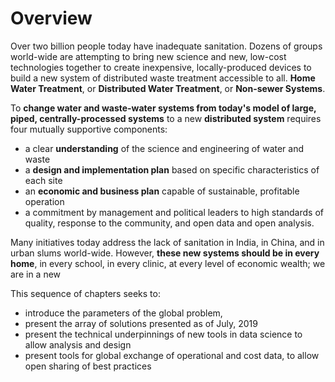 Overview
=======================

Over two billion people today have inadequate sanitation. Dozens of groups world-wide
are attempting to bring new science and new, low-cost technologies together to create inexpensive, locally-produced devices to build a new system of distributed waste treatment accessible to all. **Home Water Treatment**, or **Distributed Water Treatment**, or **Non-sewer Systems**.

To **change water and waste-water systems from today's model of large, piped, centrally-processed systems** to a new **distributed system**
requires four mutually supportive components:
- a clear **understanding** of the science and engineering of water and waste
- a **design and implementation
plan** based on specific characteristics of each site
- an **economic and business
plan** capable of sustainable, profitable operation
- a commitment by management and political leaders to high standards of quality, response to the community, and open data and open analysis.

Many initiatives today address the lack of sanitation in India, in China, and in urban slums
world-wide.  However, **these new systems should be in every home**, in every school, in every clinic, at every level of economic wealth; we are in a new

This sequence of chapters seeks to:
- introduce the parameters of the global problem,
- present the array of solutions presented as of July, 2019
- present the technical underpinnings of new tools in data science to allow analysis and design
- present tools for global exchange of operational and cost data, to allow open sharing of best practices
